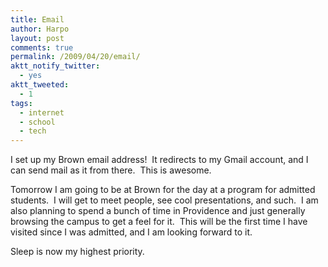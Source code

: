 ```yaml
---
title: Email
author: Harpo
layout: post
comments: true
permalink: /2009/04/20/email/
aktt_notify_twitter:
  - yes
aktt_tweeted:
  - 1
tags:
  - internet
  - school
  - tech
---
```

I set up my Brown email address!  It redirects to my Gmail account, and I can send mail as it from there.  This is awesome.

Tomorrow I am going to be at Brown for the day at a program for admitted students.  I will get to meet people, see cool presentations, and such.  I am also planning to spend a bunch of time in Providence and just generally browsing the campus to get a feel for it.  This will be the first time I have visited since I was admitted, and I am looking forward to it.

Sleep is now my highest priority.